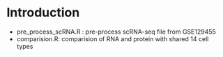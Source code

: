 # Introduction

- pre_process_scRNA.R : pre-process scRNA-seq file from GSE129455
- comparision.R: comparision of RNA and protein with shared 14 cell types
